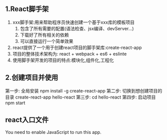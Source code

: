 ##  1.React脚手架
1. xxx脚手架:用来帮助程序员快速创建一个基于xxx库的模板项目
    1. 包含了所有需要的配置(语法检查、jsx编译、devServer...) 
    2. 下载好了所有相关的依赖
    3. 可以直接运行一个简单效果
2. react提供了一个用于创建react项目的脚手架库:create-react-app
3. 项目的整体技术架构为: react + webpack + es6 + eslinte
4. 使用脚手架开发的项目的特点:模块化,组件化,工程化

## 2.创建项目并使用
第一步: 全局安装 npm install -g create-react-app 
第二步: 切换到想创建项目的目录 create-react-app hello-react
第三步: cd hello-react
第四步: 启动项目 npm start


## react入口文件
<!DOCTYPE html>
<html lang="en">
  <head>
    <meta charset="utf-8" />
    <!-- %PUBLIC_URL%代表public文件夹的路径 -->
    <link rel="icon" href="%PUBLIC_URL%/favicon.ico" />
    <!-- 开启理想视口,用于做移动端的适配 -->
    <meta name="viewport" content="width=device-width, initial-scale=1" />
    <!-- 用于配置浏览器页签 + 地址栏的颜色(仅支持安卓手机) -->
    <meta name="theme-color" content="#000000" />
    <meta
      name="description"
      content="Web site created using create-react-app"
    />
    <!-- 用于指定网页添加到手机屏幕后的图标 -->
    <link rel="apple-touch-icon" href="%PUBLIC_URL%/logo192.png" />
    <!-- 应用加壳时的配置文件 -->
    <link rel="manifest" href="%PUBLIC_URL%/manifest.json" />
    <title>React App</title>
  </head>
  <body>
    <!-- 若浏览器不支持js则展示标签中的内容 -->
    <noscript>You need to enable JavaScript to run this app.</noscript>
    <div id="root"></div>
  </body>
</html>
